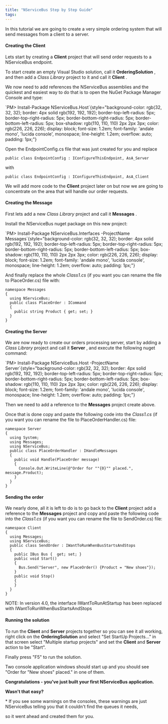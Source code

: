 ```yaml
---
title: "NServiceBus Step by Step Guide"
tags: 
---
```


In this tutorial we are going to create a very simple ordering system that will send messages from a client to a server.

#### Creating the Client

Lets start by creating a **Client** project that will send order requests to a NServiceBus endpoint.

To start create an empty Visual Studio solution, call it
**OrderingSolution** , and then add a *Class Library* project to it and call it **Client** .

We now need to add references the NServiceBus assemblies and the quickest and easiest way to do that is to open the NuGet Package Manager Console and type:

<div class="nuget-badge">
`PM> Install-Package NServiceBus.Host`{style="background-color: rgb(32, 32, 32); border: 4px solid rgb(192, 192, 192); border-top-left-radius: 5px; border-top-right-radius: 5px; border-bottom-right-radius: 5px; border-bottom-left-radius: 5px; box-shadow: rgb(110, 110, 110) 2px 2px 3px; color: rgb(226, 226, 226); display: block; font-size: 1.2em; font-family: 'andale mono', 'lucida console', monospace; line-height: 1.2em; overflow: auto; padding: 1px;"}


Open the EndpointConfig.cs file that was just created for you and replace

    public class EndpointConfig : IConfigureThisEndpoint, AsA_Server

<span>with</span>

    public class EndpointConfig : IConfigureThisEndpoint, AsA_Client

We will add more code to the **Client** project later on but now we are going to concentrate on the area that will handle our order requests.

#### Creating the Message

First lets add a new *Class Library* project and call it **Messages** .

Install the NServiceBus nuget package on this new project:

<div class="nuget-badge">
`PM> Install-Package NServiceBus.Interfaces -ProjectName Messages`{style="background-color: rgb(32, 32, 32); border: 4px solid rgb(192, 192, 192); border-top-left-radius: 5px; border-top-right-radius: 5px; border-bottom-right-radius: 5px; border-bottom-left-radius: 5px; box-shadow: rgb(110, 110, 110) 2px 2px 3px; color: rgb(226, 226, 226); display: block; font-size: 1.2em; font-family: 'andale mono', 'lucida console', monospace; line-height: 1.2em; overflow: auto; padding: 1px;"}


And finally replace the whole *Class1.cs* (if you want you can rename the file to PlaceOrder.cs) file with:

    namespace Messages
    {
      using NServiceBus;
      public class PlaceOrder : ICommand
      {
        public string Product { get; set; }
      }
    }

#### Creating the Server

We are now ready to create our orders processing server, start by adding a *Class Library* project and call it **Server** , and execute the following nuget command:

<div class="nuget-badge">
`PM> Install-Package NServiceBus.Host -ProjectName Server`{style="background-color: rgb(32, 32, 32); border: 4px solid rgb(192, 192, 192); border-top-left-radius: 5px; border-top-right-radius: 5px; border-bottom-right-radius: 5px; border-bottom-left-radius: 5px; box-shadow: rgb(110, 110, 110) 2px 2px 3px; color: rgb(226, 226, 226); display: block; font-size: 1.2em; font-family: 'andale mono', 'lucida console', monospace; line-height: 1.2em; overflow: auto; padding: 1px;"}


Then we need to add a reference to the **Messages** project create above.

Once that is done copy and paste the following code into the *Class1.cs*
(if you want you can rename the file to PlaceOrderHandler.cs) file:

    namespace Server
    {
      using System;
      using Messages;
      using NServiceBus;
      public class PlaceOrderHandler : IHandleMessages
      {
        public void Handle(PlaceOrder message)
        {
          Console.Out.WriteLine(@"Order for ""{0}"" placed.", message.Product);
        }
      }
    }

#### Sending the order

We nearly done, all it is left to do is to go back to the **Client** project add a reference to the **Messages** project and copy and paste the following code into the *Class1.cs* (if you want you can rename the file to SendOrder.cs) file:

    namespace Client
    {
      using Messages;
      using NServiceBus;
      public class SendOrder : IWantToRunWhenBusStartsAndStops
      {
        public IBus Bus {  get; set; }
        public void Start()
        {
          Bus.Send("Server", new PlaceOrder() {Product = "New shoes"});
        }
        public void Stop()
        {
        }
      }
    }

NOTE: In version 4.0, the interface IWantToRunAtStartup has been replaced with IWantToRunWhenBusStartsAndStops

#### Running the solution

To run the **Client** and **Server** projects together so you can see it all working, right click on the **OrderingSolution** and select "Set StartUp Projects..." in that screen select "Multiple startup projects" and set the **Client** and **Server** action to be "Start". 

Finally press "F5" to run the solution.

Two console application windows should start up and you should see
"Order for "New shoes" placed." in one of them.

**Congratulations - you've just built your first NServiceBus application.**

**Wasn't that easy?**

\* If you see some warnings on the consoles, these warnings are just NServiceBus telling you that it couldn't find the queues it needs, 

so it went ahead and created them for you.

